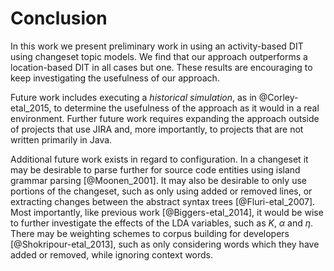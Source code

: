 # Conclusion

In this work we present preliminary work in using an activity-based DIT using
changeset topic models. We find that our approach outperforms a location-based
DIT in all cases but one. These results are encouraging to keep investigating
the usefulness of our approach.

Future work includes executing a *historical simulation*, as in
@Corley-etal_2015, to determine the usefulness of the approach as it would in a
real environment.  Further future work requires expanding the approach outside
of projects that use JIRA and, more importantly, to projects that are not
written primarily in Java.

Additional future work exists in regard to configuration. In a changeset it may
be desirable to parse further for source code entities using island grammar
parsing [@Moonen_2001].  It may also be desirable to only use portions of the
changeset, such as only using added or removed lines, or extracting changes
between the abstract syntax trees [@Fluri-etal_2007]. Most importantly, like
previous work [@Biggers-etal_2014], it would be wise to further investigate the
effects of the LDA variables, such as $K$, $\alpha$ and $\eta$. There may be
weighting schemes to corpus building for developers [@Shokripour-etal_2013],
such as only considering words which they have added or removed, while ignoring
context words.




